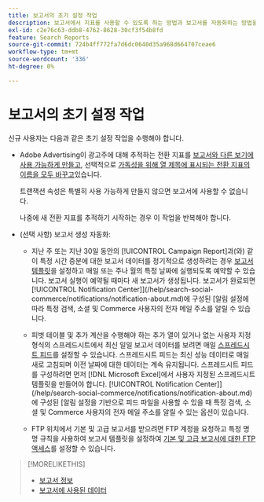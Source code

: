 ```yaml
---
title: 보고서의 초기 설정 작업
description: 보고서에서 지표를 사용할 수 있도록 하는 방법과 보고서를 자동화하는 방법을 알아봅니다.
exl-id: c2e76c63-ddb8-4762-8628-30cf3f54b8fd
feature: Search Reports
source-git-commit: 724b4ff772fa7d6dc0640d35a968d664707ceae6
workflow-type: tm+mt
source-wordcount: '336'
ht-degree: 0%

---
```


# 보고서의 초기 설정 작업

신규 사용자는 다음과 같은 초기 설정 작업을 수행해야 합니다.

* Adobe Advertising이 광고주에 대해 추적하는 전환 지표를 [보고서와 다른 보기에 사용 가능하게 만들고](/help/search-social-commerce/admin/conversion-metrics/conversion-metric-edit-available.md), 선택적으로 [가독성을 위해 열 제목에 표시되는 전환 지표의 이름을 모두 바꾸고](/help/search-social-commerce/admin/conversion-metrics/conversion-metric-edit-display-name.md)있습니다.

  트랜잭션 속성은 특별히 사용 가능하게 만들지 않으면 보고서에 사용할 수 없습니다.

  나중에 새 전환 지표를 추적하기 시작하는 경우 이 작업을 반복해야 합니다.

* (선택 사항) 보고서 생성 자동화:

   * 지난 주 또는 지난 30일 동안의 [!UICONTROL Campaign Report]과(와) 같이 특정 시간 증분에 대한 보고서 데이터를 정기적으로 생성하려는 경우 [보고서 템플릿](/help/search-social-commerce/reports/automation/templates/template-about.md)을 설정하고 매일 또는 주나 월의 특정 날짜에 실행되도록 예약할 수 있습니다. 보고서 실행이 예약될 때마다 새 보고서가 생성됩니다. 보고서가 완료되면 [!UICONTROL Notification Center]](/help/search-social-commerce/notifications/notification-about.md)에 구성된 [알림 설정에 따라 특정 검색, 소셜 및 Commerce 사용자의 전자 메일 주소를 알릴 수 있습니다.

   * 피벗 테이블 및 추가 계산을 수행해야 하는 추가 열이 있거나 없는 사용자 지정 형식의 스프레드시트에서 최신 일일 보고서 데이터를 보려면 매일 [스프레드시트 피드](/help/search-social-commerce/reports/automation/spreadsheet-feeds/spreadsheet-feed-about.md)를 설정할 수 있습니다. 스프레드시트 피드는 최신 성능 데이터로 매일 새로 고침되며 이전 날짜에 대한 데이터는 계속 유지됩니다. 스프레드시트 피드를 구성하려면 먼저 [!DNL Microsoft Excel]에서 사용자 지정된 스프레드시트 템플릿을 만들어야 합니다. [!UICONTROL Notification Center]](/help/search-social-commerce/notifications/notification-about.md)에 구성된 [알림 설정을 기반으로 피드 파일을 사용할 수 있을 때 특정 검색, 소셜 및 Commerce 사용자의 전자 메일 주소를 알릴 수 있는 옵션이 있습니다.

   * FTP 위치에서 기본 및 고급 보고서를 받으려면 FTP 계정을 요청하고 특정 명명 규칙을 사용하여 보고서 템플릿을 설정하여 [기본 및 고급 보고서에 대한 FTP 액세스](/help/search-social-commerce/reports/automation/ftp-reports.md)를 설정할 수 있습니다.

>[!MORELIKETHIS]
>
>* [보고서 정보](report-about.md)
>* [보고서에 사용된 데이터](data-used-for-reports.md)
